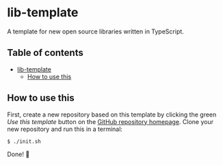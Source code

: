 # lib-template

A template for new open source libraries written in TypeScript.

## Table of contents

<!-- START doctoc generated TOC please keep comment here to allow auto update -->
<!-- DON'T EDIT THIS SECTION, INSTEAD RE-RUN doctoc TO UPDATE -->

- [lib-template](#lib-template)
  - [How to use this](#how-to-use-this)

<!-- END doctoc generated TOC please keep comment here to allow auto update -->

## How to use this

First, create a new repository based on this template by clicking the green
_Use this template_ button on the
[GitHub repository homepage](https://github.com/hongaar/lib-template). Clone
your new repository and run this in a terminal:

```
$ ./init.sh
```

Done! 🎉
